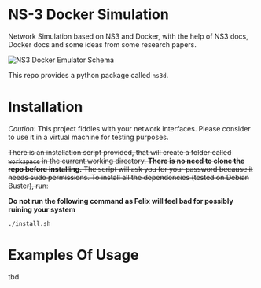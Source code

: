 # NS-3 Docker Simulation

Network Simulation based on NS3 and Docker, with the help of NS3 docs, Docker docs and some ideas from some research papers.

![NS3 Docker Emulator Schema](http://d2r9k1wfjzxupg.cloudfront.net/NS3DockerEmulatorSchema-min.png)

This repo provides a python package called `ns3d`.
 
# Installation

*Caution:* This project fiddles with your network interfaces. Please consider to use it in a virtual machine for testing purposes.

~~There is an installation script provided, that will create a folder called `workspace` in the current working directory.
**There is no need to clone the repo before installing.**
The script will ask you for your password because it needs sudo permissions.
To install all the dependencies (tested on Debian Buster), run:~~

**Do not run the following command as Felix will feel bad for possibly ruining your system**
```
./install.sh
```

# Examples Of Usage

tbd
